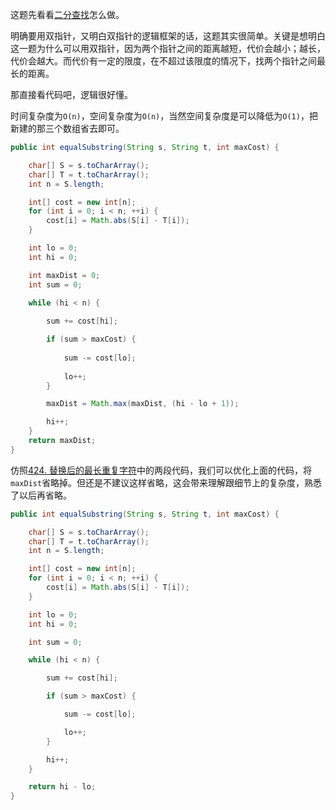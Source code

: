这题先看看[二分查找](https://github.com/HUST-WZY/AlgsWithRiceWine/blob/main/BinaryTree/BS/1208.%20%E5%B0%BD%E5%8F%AF%E8%83%BD%E4%BD%BF%E5%AD%97%E7%AC%A6%E4%B8%B2%E7%9B%B8%E7%AD%89.md)怎么做。

明确要用双指针，又明白双指针的逻辑框架的话，这题其实很简单。关键是想明白这一题为什么可以用双指针，因为两个指针之间的距离越短，代价会越小；越长，代价会越大。而代价有一定的限度，在不超过该限度的情况下，找两个指针之间最长的距离。

那直接看代码吧，逻辑很好懂。

时间复杂度为`O(n)`，空间复杂度为`O(n)`，当然空间复杂度是可以降低为`O(1)`，把新建的那三个数组省去即可。

```java
public int equalSubstring(String s, String t, int maxCost) {

    char[] S = s.toCharArray();
    char[] T = t.toCharArray();
    int n = S.length;

    int[] cost = new int[n];
    for (int i = 0; i < n; ++i) {
        cost[i] = Math.abs(S[i] - T[i]);
    }

    int lo = 0;
    int hi = 0;

    int maxDist = 0;
    int sum = 0;

    while (hi < n) {
        
        sum += cost[hi];

        if (sum > maxCost) {
            
            sum -= cost[lo];
            
            lo++;
        }

        maxDist = Math.max(maxDist, (hi - lo + 1));

        hi++;
    }
    return maxDist;
}
```


仿照[424. 替换后的最长重复字符](https://github.com/HUST-WZY/AlgsWithRiceWine/blob/main/DoublePointer/424.%20%E6%9B%BF%E6%8D%A2%E5%90%8E%E7%9A%84%E6%9C%80%E9%95%BF%E9%87%8D%E5%A4%8D%E5%AD%97%E7%AC%A6.md)中的两段代码，我们可以优化上面的代码，将`maxDist`省略掉。但还是不建议这样省略，这会带来理解跟细节上的复杂度，熟悉了以后再省略。


```java
public int equalSubstring(String s, String t, int maxCost) {

    char[] S = s.toCharArray();
    char[] T = t.toCharArray();
    int n = S.length;

    int[] cost = new int[n];
    for (int i = 0; i < n; ++i) {
        cost[i] = Math.abs(S[i] - T[i]);
    }

    int lo = 0;
    int hi = 0;

    int sum = 0;

    while (hi < n) {

        sum += cost[hi];

        if (sum > maxCost) {

            sum -= cost[lo];

            lo++;
        }

        hi++;
    }

    return hi - lo;
}
```
